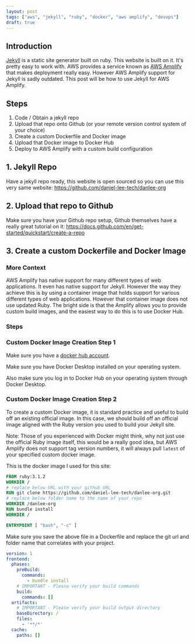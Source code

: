 ```yaml
---
layout: post
tags: ["aws", "jekyll", "ruby", "docker", "aws amplify", "devops"]
draft: true
---
```


## Introduction

[Jekyll](https://jekyllrb.com) is a static site generator built on ruby. This website is built on it. It's pretty easy to work with. AWS provides a service known as [AWS Amplify](https://aws.amazon.com/amplify/) that makes deployment really easy. However AWS Amplify support for Jekyll is sadly outdated. This post will be how to use Jekyll for AWS Amplify.

## Steps

1. Code / Obtain a jekyll repo
2. Upload that repo onto Github (or your remote version control system of your choice)
3. Create a custom Dockerfile and Docker image
4. Upload that Docker image to Docker Hub
5. Deploy to AWS Amplify with a custom build configuration

## 1. Jekyll Repo

Have a jekyll repo ready, this website is open sourced so you can use this very same website: https://github.com/daniel-lee-tech/danlee-org

## 2. Upload that repo to Github

Make sure you have your Github repo setup, Github themselves have a really great tutorial on it: https://docs.github.com/en/get-started/quickstart/create-a-repo

## 3. Create a custom Dockerfile and Docker Image

### More Context

AWS Amplify has native support for many different types of web applications. It even has native support for Jekyll. However the way they achieve this is by using a container image that holds support for various different types of web applications. However that container image does not use updated Ruby. The bright side is that the Amplify allows you to provide custom build images, and the easiest way to do this is to use Docker Hub.

### Steps

### Custom Docker Image Creation Step 1

Make sure you have a [docker hub account](https://hub.docker.com/signup).

Make sure you have Docker Desktop installed on your operating system.

Also make sure you log in to Docker Hub on your operating system through Docker Desktop. 

### Custom Docker Image Creation Step 2

To create a custom Docker image, it is standard practice and useful to build off an existing official image. In this case, we should build off an official image aligned with the Ruby version you used to build your Jekyll site.

Note: Those of you experienced with Docker might think, why not just use the official Ruby image itself, this would be a really good idea, but AWS Amplify does not support tag version numbers, it will always pull `latest` of your specified custom docker image.

This is the docker image I used for this site:

```Dockerfile
FROM ruby:3.1.2
WORKDIR /
# replace below URL with your github URL
RUN git clone https://github.com/daniel-lee-tech/danlee-org.git
# replace below folder name to the name of your repo
WORKDIR /danlee-org
RUN bundle install
WORKDIR /

ENTRYPOINT [ "bash", "-c" ]
```

Make sure you save the above file in a Dockerfile and replace the git url and folder name that correlates with your project.












```yml
version: 1
frontend:
  phases:
    preBuild:
      commands:
        - bundle install
    # IMPORTANT - Please verify your build commands
    build:
      commands: []
  artifacts:
    # IMPORTANT - Please verify your build output directory
    baseDirectory: /
    files:
      - '**/*'
  cache:
    paths: []

```




